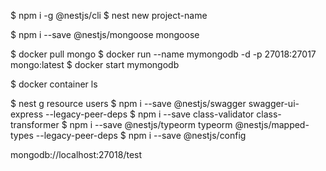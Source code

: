$ npm i -g @nestjs/cli
$ nest new project-name

$ npm i --save @nestjs/mongoose mongoose

$ docker pull mongo
$ docker run --name mymongodb -d -p 27018:27017 mongo:latest
$ docker start mymongodb

$ docker container ls

$ nest g resource users
$ npm i --save @nestjs/swagger swagger-ui-express --legacy-peer-deps
$ npm i --save class-validator class-transformer
$ npm i --save @nestjs/typeorm typeorm @nestjs/mapped-types --legacy-peer-deps
$ npm i --save @nestjs/config 

mongodb://localhost:27018/test
